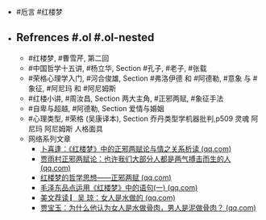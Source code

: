 - #卮言 #红楼梦
- ## Refrences #.ol #.ol-nested
	- #红楼梦, #曹雪芹, 第二回
	- #中国哲学十五讲, #杨立华, Section #孔子, #老子, #张载
	- #荣格心理学入门, #河合俊雄, Section #弗洛伊德 和 #阿德勒, #意象 与 #象征, #阿尼玛 和 #阿尼姆斯
	- #红楼小讲, #周汝昌, Section 两大主角, #正邪两赋, #象征手法
	- #自卑与超越, #阿德勒, Section 爱情与婚姻
	- #心理类型, #荣格 (吴康译本), Section 乔丹类型学机器批判,p509 灵魂 阿尼玛 阿尼姆斯 人格面具
	- 网络系列文章
		- [卜喜逢：《红楼梦》中的正邪两赋论与情之关系析读 (qq.com)](https://mp.weixin.qq.com/s/e6VCpBaO5IydG_zouR8mAQ)
		- [贾雨村正邪两赋论：也许我们大部分人都是两气搏击而生的人 (qq.com)](https://mp.weixin.qq.com/s/MrlO9SWyyeltVYN079ImzA)
		- [红楼梦的哲学思想——正邪两赋 (qq.com)](https://mp.weixin.qq.com/s/ip8-gRQ101LlHYEsqt7nkw)
		- [毛泽东品点运用《红楼梦》中的语句(一) (qq.com)](https://mp.weixin.qq.com/s/1UlgDbsPpMP04aJqvqEjNw)
		- [美文荐读 ▏​吴 琼：女人是水做的 (qq.com)](https://mp.weixin.qq.com/s/knq4KssDLTRzeJCJsA8_ww)
		- [贾宝玉：为什么他认为女人是水做骨肉，男人是泥做骨肉？ (qq.com)](https://mp.weixin.qq.com/s/KZiHQwUbTVWBCZv0xQmu1g)